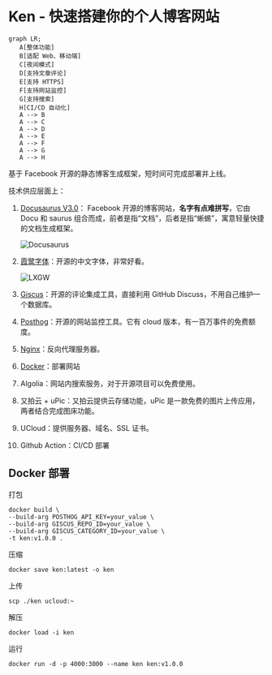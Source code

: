 # Ken - 快速搭建你的个人博客网站

```mermaid
graph LR;
   A[整体功能]
   B[适配 Web、移动端]
   C[夜间模式]
   D[支持文章评论]
   E[支持 HTTPS]
   F[支持网站监控]
   G[支持搜索]
   H[CI/CD 自动化]
   A --> B
   A --> C
   A --> D
   A --> E
   A --> F
   A --> G
   A --> H
```

基于 Facebook 开源的静态博客生成框架，短时间可完成部署并上线。


技术供应层面上：

1. [Docusaurus V3.0](https://docusaurus.io/)： Facebook 开源的博客网站，**名字有点难拼写**，它由 Docu 和 saurus 组合而成，前者是指“文档”，后者是指“蜥蜴”，寓意轻量快捷的文档生成框架。

   ![Docusaurus](https://ph-files.imgix.net/7a8c1deb-6539-476c-bd6a-907c830b2394.png?auto=compress&codec=mozjpeg&cs=strip&auto=format&fit=max&dpr=2)

2. [霞鹭字体](https://github.com/lxgw/LxgwWenKai)：开源的中文字体，非常好看。

   ![LXGW](https://lxgw.github.io/images/posts/klee-simpchin/wenkai-overview.png)

3. [Giscus](https://giscus.app/)：开源的评论集成工具，直接利用 GitHub Discuss，不用自己维护一个数据库。

4. [Posthog](https://posthog.com/)：开源的网站监控工具。它有 cloud 版本，有一百万事件的免费额度。

5. [Nginx](https://www.nginx.com/)：反向代理服务器。

6. [Docker](https://www.docker.com/)：部署网站

7. Algolia：网站内搜索服务，对于开源项目可以免费使用。

8. 又拍云 + uPic：又拍云提供云存储功能，uPic 是一款免费的图片上传应用，两者结合完成图床功能。

9. UCloud：提供服务器、域名、SSL 证书。

10. Github Action：CI/CD 部署


## Docker 部署

打包

```shell
docker build \
--build-arg POSTHOG_API_KEY=your_value \
--build-arg GISCUS_REPO_ID=your_value \
--build-arg GISCUS_CATEGORY_ID=your_value \
-t ken:v1.0.0 .
```

压缩

```shell
docker save ken:latest -o ken
```

上传

```shell
scp ./ken ucloud:~
```

解压

```shell
docker load -i ken
```

运行

```shell
docker run -d -p 4000:3000 --name ken ken:v1.0.0
```